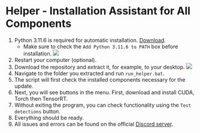 # Helper - Installation Assistant for All Components
1. Python 3.11.6 is required for automatic installation. [Download](https://www.python.org/ftp/python/3.11.6/python-3.11.6-amd64.exe).
   - Make sure to check the `Add Python 3.11.6 to PATH` box before installation.
![](https://github.com/SunOner/sunone_aimbot/blob/main/media/python_add_to_path.png)
2. Restart your computer (optional).
3. Download the repository and extract it, for example, to your desktop.
![](https://github.com/SunOner/sunone_aimbot/blob/main/media/aimbot.png)
4. Navigate to the folder you extracted and run `run_helper.bat`.
5. The script will first check the installed components necessary for the update.
6. Next, you will see buttons in the menu. First, download and install CUDA, Torch then TensorRT.
7. Without exiting the program, you can check functionality using the `Test detections` button.
8. Everything should be ready.
9. All issues and errors can be found on the official [Discord server](https://discord.gg/sunone).
